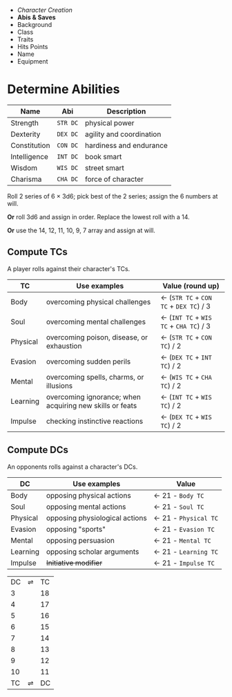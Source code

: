 
<!-- .margin.compass -->
* _Character Creation_
* **Abis & Saves**
* Background
* Class
* Traits
* Hits Points
* Name
* Equipment



# Determine Abilities

<!-- .abilities -->
| Name         | Abi      | Description              |
|--------------|----------|--------------------------|
| Strength     | `STR DC` | physical power           |
| Dexterity    | `DEX DC` | agility and coordination |
| Constitution | `CON DC` | hardiness and endurance  |
| Intelligence | `INT DC` | book smart               |
| Wisdom       | `WIS DC` | street smart             |
| Charisma     | `CHA DC` | force of character       |

Roll 2 series of 6 × 3d6; pick best of the 2 series; assign the 6 numbers at will.

**Or** roll 3d6 and assign in order. Replace the lowest roll with a 14.

**Or** use the 14, 12, 11, 10, 9, 7 array and assign at will.

<!-- clear -->

<!--img src="csheet_abilities.png" /-->


## Compute TCs

A player rolls against their character's TCs.

<!-- .save-mean.tcs -->
| TC       | Use examples                                             | Value (round up)                       |
|----------|----------------------------------------------------------|----------------------------------------|
| Body     | overcoming physical challenges                           | ← (`STR TC` + `CON TC` + `DEX TC`) / 3 |
| Soul     | overcoming mental challenges                             | ← (`INT TC` + `WIS TC` + `CHA TC`) / 3 |
| Physical | overcoming poison, disease, or exhaustion                | ← (`STR TC` + `CON TC`) / 2            |
| Evasion  | overcoming sudden perils                                 | ← (`DEX TC` + `INT TC`) / 2            |
| Mental   | overcoming spells, charms, or illusions                  | ← (`WIS TC` + `CHA TC`) / 2            |
| Learning | overcoming ignorance; when acquiring new skills or feats | ← (`INT TC` + `WIS TC`) / 2            |
| Impulse  | checking instinctive reactions                           | ← (`DEX TC` + `WIS TC`) / 2            |



## Compute DCs

An opponents rolls against a character's DCs.

<!-- .save-mean.dcs -->
| DC       | Use examples                          | Value                |
|----------|---------------------------------------|----------------------|
| Body     | opposing physical actions             | ← 21 - `Body TC`     |
| Soul     | opposing mental actions               | ← 21 - `Soul TC`     |
| Physical | opposing physiological actions        | ← 21 - `Physical TC` |
| Evasion  | opposing "sports"                     | ← 21 - `Evasion TC`  |
| Mental   | opposing persuasion                   | ← 21 - `Mental TC`   |
| Learning | opposing scholar arguments            | ← 21 - `Learning TC` |
| Impulse  | ~~Initiative modifier~~               | ← 21 - `Impulse TC`  |



<table id="dctc_table" class="dctc">
  <tr><td class="l">DC</td><td class="c">⇌</td><td class="r">TC</td></tr>
  <tr><td class="l"> 3</td><td class="c"> </td><td class="r">18</td></tr>
  <tr><td class="l"> 4</td><td class="c"> </td><td class="r">17</td></tr>
  <tr><td class="l"> 5</td><td class="c"> </td><td class="r">16</td></tr>
  <tr><td class="l"> 6</td><td class="c"> </td><td class="r">15</td></tr>
  <tr><td class="l"> 7</td><td class="c"> </td><td class="r">14</td></tr>
  <tr><td class="l"> 8</td><td class="c"> </td><td class="r">13</td></tr>
  <tr><td class="l"> 9</td><td class="c"> </td><td class="r">12</td></tr>
  <tr><td class="l">10</td><td class="c"> </td><td class="r">11</td></tr>
  <tr><td class="l">TC</td><td class="c">⇌</td><td class="r">DC</td></tr>
</table>

<script>
onDocumentReady(function() {
  elt('[data-aa-title="abilities"] .margin').appendChild(elt('#dctc_table'));
});
</script>

